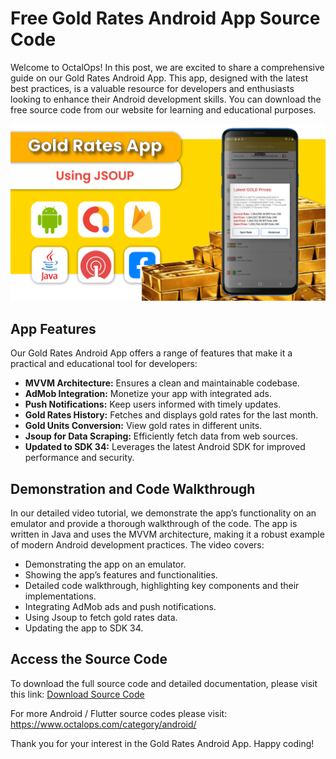 <body>
  <h1>Free Gold Rates Android App Source Code</h1>
  <p>Welcome to OctalOps! In this post, we are excited to share a comprehensive guide on our Gold Rates Android App. This app, designed with the latest best practices, is a valuable resource for developers and enthusiasts looking to enhance their Android development skills. You can download the free source code from our website for learning and educational purposes.</p>

  <img src="https://raw.githubusercontent.com/TheOctalOps/GoldRatesAndroidApp/main/gold%20app%20thumb.png" alt="Gold Rates Android App Screenshot" width="600">
  
  <h2>App Features</h2>
  <p>Our Gold Rates Android App offers a range of features that make it a practical and educational tool for developers:</p>
  <ul>
    <li><strong>MVVM Architecture:</strong> Ensures a clean and maintainable codebase.</li>
    <li><strong>AdMob Integration:</strong> Monetize your app with integrated ads.</li>
    <li><strong>Push Notifications:</strong> Keep users informed with timely updates.</li>
    <li><strong>Gold Rates History:</strong> Fetches and displays gold rates for the last month.</li>
    <li><strong>Gold Units Conversion:</strong> View gold rates in different units.</li>
    <li><strong>Jsoup for Data Scraping:</strong> Efficiently fetch data from web sources.</li>
    <li><strong>Updated to SDK 34:</strong> Leverages the latest Android SDK for improved performance and security.</li>
  </ul>
  
  <h2>Demonstration and Code Walkthrough</h2>
  <p>In our detailed video tutorial, we demonstrate the app’s functionality on an emulator and provide a thorough walkthrough of the code. The app is written in Java and uses the MVVM architecture, making it a robust example of modern Android development practices. The video covers:</p>
  <ul>
    <li>Demonstrating the app on an emulator.</li>
    <li>Showing the app’s features and functionalities.</li>
    <li>Detailed code walkthrough, highlighting key components and their implementations.</li>
    <li>Integrating AdMob ads and push notifications.</li>
    <li>Using Jsoup to fetch gold rates data.</li>
    <li>Updating the app to SDK 34.</li>
  </ul>
  
  <h2>Access the Source Code</h2>
  <p>To download the full source code and detailed documentation, please visit this link: <a href="https://www.octalops.com/category/android/">Download Source Code</a></p>
  
  <p>For more Android / Flutter source codes please visit: <a href="https://www.octalops.com/category/android/">https://www.octalops.com/category/android/</a></p>
  
  <p>Thank you for your interest in the Gold Rates Android App. Happy coding!</p>
</body>
</html>
